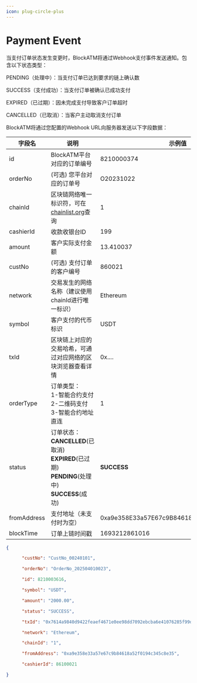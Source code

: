 ```yaml
---
icon: plug-circle-plus
---
```


# Payment Event

当支付订单状态发生变更时，BlockATM将通过Webhook支付事件发送通知。包含以下状态类型：

PENDING（处理中）：当支付订单已达到要求的链上确认数

SUCCESS（支付成功）：当支付订单被确认已成功支付

EXPIRED（已过期）：因未完成支付导致客户订单超时

CANCELLED（已取消）：当客户主动取消支付订单

BlockATM将通过您配置的Webhook URL向服务器发送以下字段数据：

| 字段名         | 说明                                                                                                                             | 示例值                                     |
|----------------|----------------------------------------------------------------------------------------------------------------------------------|--------------------------------------------|
| id             | BlockATM平台对应的订单编号                                                                                                       | 8210000374                                 |
| orderNo        | (可选) 您平台对应的订单号                                                                                                        | O20231022                                  |
| chainId        | 区块链网络唯一标识符，可在[chainlist.org](https://chainlist.org/)查询                                                           | 1                                |
| cashierId      | 收款收银台ID                                                                                                                    | 199                                        |
| amount         | 客户实际支付金额                                                                                                                 | 13.410037                                  |
| custNo         | (可选) 支付订单的客户编号                                                                                                        | 860021                                     |
| network        | 交易发生的网络名称（建议使用chainId进行唯一标识）                                                                                | Ethereum                                   |
| symbol         | 客户支付的代币标识                                                                                                               | USDT                                       |
| txId           | 区块链上对应的交易哈希，可通过对应网络的区块浏览器查看详情                                                                       | 0x....                                     |
| orderType      | 订单类型：<br>1-智能合约支付<br>2-二维码支付<br>3-智能合约地址直连                                                               | 1                                          |
| status         | 订单状态：<br>**CANCELLED**(已取消)<br>**EXPIRED**(已过期)<br>**PENDING**(处理中)<br>**SUCCESS**(成功)                          | **SUCCESS**                                |
| fromAddress    | 支付地址（未支付时为空）                                                                                                         | 0xa9e358E33a57E67c9B84618a52f0194C345C8e35 |
| blockTime      | 订单上链时间戳                                                                                                                   | 1693212861016                              |




```json
{

​      "custNo": "CustNo_00240101",

​      "orderNo": "OrderNo_202504010023",

​      "id": 8210003616,

​      "symbol": "USDT",

​      "amount": "2000.00",

​      "status": "SUCCESS",

​      "txId": "0x7614a9840d9422feaef4671e0ee98dd7092ebcba6e41076285f99d0b2b0de5fe",

​      "network": "Ethereum",

​      "chainId": "1",

​      "fromAddress": "0xa9e358e33a57e67c9b84618a52f0194c345c8e35",

​      "cashierId": 86100021

​}
```

